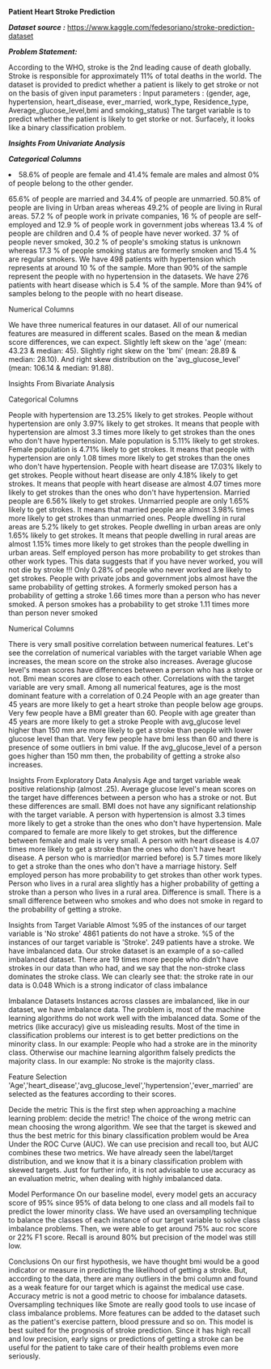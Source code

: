 **Patient Heart Stroke Prediction**

***Dataset source :*** https://www.kaggle.com/fedesoriano/stroke-prediction-dataset

***Problem Statement:***

According to the WHO, stroke is the 2nd leading cause of death globally.
Stroke is responsible for approximately 11% of total deaths in the world.
The dataset is provided to predict whether a patient is likely to get stroke or not on the basis of given input parameters :
Input parameters : (gender, age, hypertension, heart_disease, ever_married, work_type, Residence_type, Average_glucose_level,bmi and smoking_status)
The target variable is to predict whether the patient is likely to get storke or not.
Surfacely, it looks like a binary classification problem.

		
 
***Insights From Univariate Analysis***
 
***Categorical Columns***
 
<li>58.6% of people are female and 41.4% female are males and almost 0% of people belong to the other gender.</li>

65.6% of people are married and 34.4% of people are unmarried.
50.8% of people are living in Urban areas whereas 49.2% of people are living in Rural areas.
57.2 % of people work in private companies, 16 % of people are self-employed and 12.9 % of people work in government jobs whereas 13.4 % of people are children and 0.4 % of people have never worked.
37 % of people never smoked, 30.2 % of people's smoking status is unknown whereas 17.3 % of people smoking status are formerly smoken and 15.4 % are regular smokers.
We have 498 patients with hypertension which represents at around 10 % of the sample.
More than 90% of the sample represent the people with no hypertension in the datasets.
We have 276 patients with heart disease which is 5.4 % of the sample.
More than 94% of samples belong to the people with no heart disease.
 
Numerical Columns
 
We have three numerical features in our dataset.
All of our numerical features are measured in different scales.
Based on the mean & median score differences, we can expect.
Slightly left skew on the 'age' (mean: 43.23 & median: 45).
Slightly right skew on the 'bmi' (mean: 28.89 & median: 28.10).
And right skew distribution on the 'avg_glucose_level' (mean: 106.14 & median: 91.88).
 
 
Insights From Bivariate Analysis
 
Categorical Columns
 
People with hypertension are 13.25% likely to get strokes.
People without hypertension are only 3.97% likely to get strokes.
It means that people with hypertension are almost 3.3 times more likely to get strokes than the ones who don't have hypertension.
Male population is 5.11% likely to get strokes.
Female population is 4.71% likely to get strokes.
It means that people with hypertension are only 1.08 times more likely to get strokes than the ones who don't have hypertension.
People with heart disease are 17.03% likely to get strokes.
People without heart disease are only 4.18% likely to get strokes.
It means that people with heart disease are almost 4.07 times more likely to get strokes than the ones who don't have hypertension.
Married people are 6.56% likely to get strokes.
Unmarried people are only 1.65% likely to get strokes.
It means that married people are almost 3.98% times more likely to get strokes than unmarried ones.
People dwelling in rural areas are 5.2% likely to get strokes.
People dwelling in urban areas are only 1.65% likely to get strokes.
It means that people dwelling in rural areas are almost 1.15% times more likely to get strokes than the people dwelling in urban areas.
Self employed person has more probability to get strokes than other work types.
This data suggests that if you have never worked, you will not die by stroke !!! Only 0.28% of people who never worked are likely to get strokes.
People with private jobs and government jobs almost have the same probability of getting strokes.
A formerly smoked person has a probability of getting a stroke 1.66 times more than a person who has never smoked.
A person smokes has a probability to get stroke 1.11 times more than person never smoked
 
Numerical Columns
 
There is very small positive correlation between numerical features.
Let's see the correlation of numerical variables with the target variable
When age increases, the mean score on the stroke also increases.
Average glucose level's mean scores have differences between a person who has a stroke or not.
Bmi mean scores are close to each other.
Correlations with the target variable are very small.
Among all numerical features, age is the most dominant feature with a correlation of 0.24
People with an age greater than 45 years are more likely to get a heart stroke than people below age groups.
Very few people have a BMI greater than 60.
People with age greater than 45 years are more likely to get a stroke
People with avg_glucose level higher than 150 mm are more likely to get a stroke than people with lower glucose level than that.
Very few people have bmi less than 60 and there is presence of some outliers in bmi value.
If the avg_glucose_level of a person goes higher than 150 mm then, the probability of getting a stroke also increases.
 
 
Insights From Exploratory Data Analysis
Age and target variable weak positive relationship (almost .25).
Average glucose level's mean scores on the target have differences between a person who has a stroke or not. But these differences are small.
BMI does not have any significant relationship with the target variable.
A person with hypertension is almost 3.3 times more likely to get a stroke than the ones who don't have hypertension.
Male compared to female are more likely to get strokes, but the difference between female and male is very small.
A person with heart disease is 4.07 times more likely to get a stroke than the ones who don't have heart disease.
A person who is married(or married before) is 5.7 times more likely to get a stroke than the ones who don't have a marriage history.
Self employed person has more probability to get strokes than other work types.
Person who lives in a rural area slightly has a higher probability of getting a stroke than a person who lives in a rural area. Difference is small.
There is a small difference between who smokes and who does not smoke in regard to the probability of getting a stroke.
 
Insights from Target Variable 
Almost %95 of the instances of our target variable is 'No stroke'
4861 patients do not have a stroke.
%5 of the instances of our target variable is 'Stroke'.
249 patients have a stroke.
We have imbalanced data.
Our stroke dataset is an example of a so-called imbalanced dataset.
There are 19 times more people who didn’t have strokes in our data than who had, and we say that the non-stroke class dominates the stroke class.
We can clearly see that: the stroke rate in our data is 0.048 Which is a strong indicator of class imbalance
 
Imbalance Datasets
Instances across classes are imbalanced, like in our dataset, we have imbalance data.
The problem is, most of the machine learning algorithms do not work well with the imbalanced data.
Some of the metrics (like accuracy) give us misleading results.
Most of the time in classification problems our interest is to get better predictions on the minority class.
In our example: People who had a stroke are in the minority class.
Otherwise our machine learning algorithm falsely predicts the majority class.
In our example: No stroke is the majority class.
 
Feature Selection
'Age','heart_disease','avg_glucose_level','hypertension','ever_married' are selected as the features according to their scores.
 
Decide the metric
This is the first step when approaching a machine learning problem: decide the metric!
The choice of the wrong metric can mean choosing the wrong algorithm.
We see that the target is skewed and thus the best metric for this binary classification problem would be Area Under the ROC Curve (AUC).
We can use precision and recall too, but AUC combines these two metrics.
We have already seen the label/target distribution, and we know that it is a binary classification problem with skewed targets.
Just for further info, it is not advisable to use accuracy as an evaluation metric, when dealing with highly imbalanced data.
 
 
Model Performance
On our baseline model, every model gets an accuracy score of 95% since 95% of data belong to one class and all models fail to predict the lower minority class. 
We have used an oversampling technique to balance the classes of each instance of our target variable to solve class imbalance problems.
Then, we were able to get around 75% auc roc score or 22% F1 score. Recall is around 80% but precision of the model was still low. 
 
Conclusions
On our first hypothesis, we have thought bmi would be a good indicator or measure in predicting the likelihood of getting a stroke.
But, according to the data, there are many outliers in the bmi column and found as a weak feature for our target which is against the medical use case.
Accuracy metric is not a good metric to choose for imbalance datasets.
Oversampling techniques like Smote are really good tools to use incase of class imbalance problems.
More features can be added to the dataset such as the patient's exercise pattern, blood pressure and so on.
This model is best suited for  the prognosis of stroke prediction.
Since it has high recall and low precision, early signs or predictions of  getting a stroke can be useful for the patient to take care of their health problems even more seriously.
